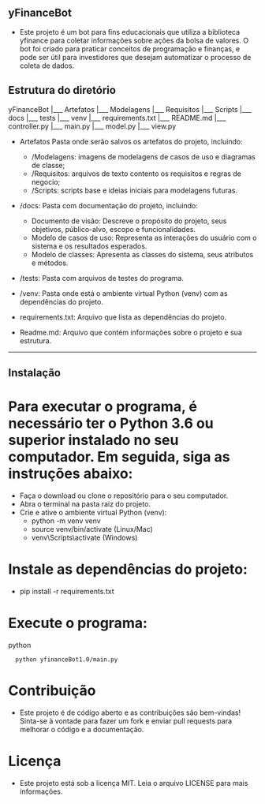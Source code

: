 ## yFinanceBot
- Este projeto é um bot para fins educacionais que utiliza a biblioteca yfinance para coletar informações sobre ações da bolsa de valores. O bot foi criado para praticar conceitos de programação e finanças, e pode ser útil para investidores que desejam automatizar o processo de coleta de dados.

## Estrutura do diretório

yFinanceBot
|___ Artefatos
      |___ Modelagens
      |___ Requisitos
      |___ Scripts
|___ docs
|___ tests
|___ venv
|___ requirements.txt
|___ README.md
|___ controller.py
|___ main.py
|___ model.py
|___ view.py


- Artefatos
  Pasta onde serão salvos os artefatos do projeto, incluindo:

  - /Modelagens: imagens de modelagens de casos de uso e diagramas de classe;
  - /Requisitos: arquivos de texto contento os requisitos e regras de negocio;
  - /Scripts: scripts base e ideias iniciais para modelagens futuras.

- /docs: Pasta com documentação do projeto, incluindo:

  - Documento de visão: Descreve o propósito do projeto, seus objetivos, público-alvo, escopo e funcionalidades.
  - Modelo de casos de uso: Representa as interações do usuário com o sistema e os resultados esperados.
  - Modelo de classes: Apresenta as classes do sistema, seus atributos e métodos.

- /tests: Pasta com arquivos de testes do programa.

- /venv: Pasta onde está o ambiente virtual Python (venv) com as dependências do projeto.

- requirements.txt: Arquivo que lista as dependências do projeto.

- Readme.md: Arquivo que contém informações sobre o projeto e sua estrutura.

_______________________________________________________________________________
## Instalação

# Para executar o programa, é necessário ter o Python 3.6 ou superior instalado no seu computador. Em seguida, siga as instruções abaixo:

- Faça o download ou clone o repositório para o seu computador.
- Abra o terminal na pasta raiz do projeto.
- Crie e ative o ambiente virtual Python (venv):
  - python -m venv venv
  - source venv/bin/activate (Linux/Mac)
  - venv\Scripts\activate (Windows)

# Instale as dependências do projeto:

- pip install -r requirements.txt


# Execute o programa:

  python 
  ```
    python yfinanceBot1.0/main.py
  ```

# Contribuição
 - Este projeto é de código aberto e as contribuições são bem-vindas! Sinta-se à vontade para fazer um fork e enviar pull requests para melhorar o código e a documentação.

# Licença
- Este projeto está sob a licença MIT. Leia o arquivo LICENSE para mais informações.